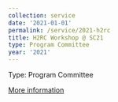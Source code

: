 ```yaml
---
collection: service
date: '2021-01-01'
permalink: /service/2021-h2rc
title: H2RC Workshop @ SC21
type: Program Committee
year: '2021'
---
```


Type: Program Committee

[More information](https://h2rc.cse.sc.edu/)
